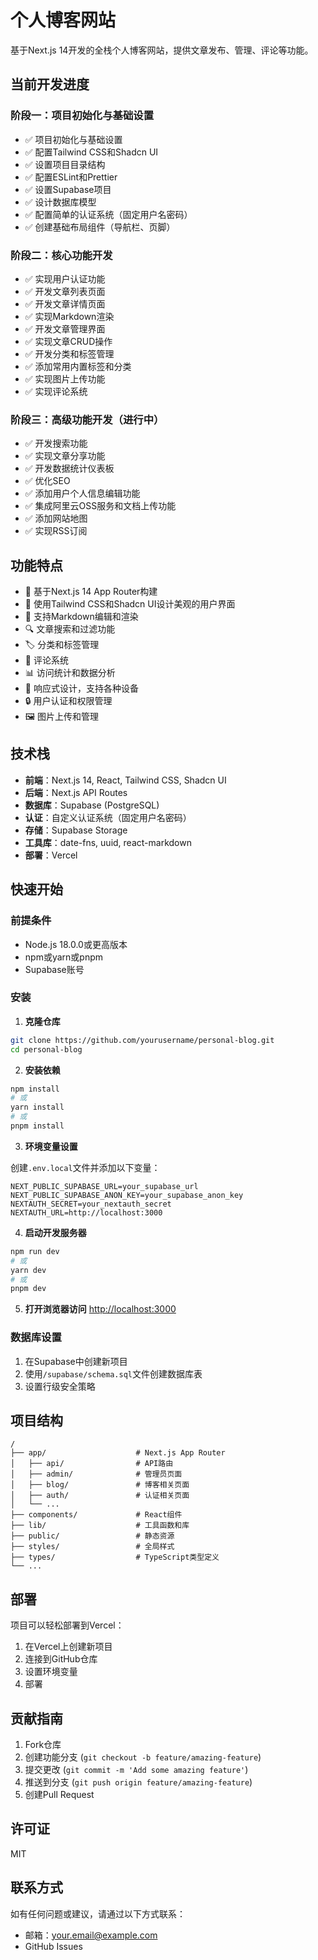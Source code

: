 # 个人博客网站

基于Next.js 14开发的全栈个人博客网站，提供文章发布、管理、评论等功能。

## 当前开发进度

### 阶段一：项目初始化与基础设置

- ✅ 项目初始化与基础设置
- ✅ 配置Tailwind CSS和Shadcn UI
- ✅ 设置项目目录结构
- ✅ 配置ESLint和Prettier
- ✅ 设置Supabase项目
- ✅ 设计数据库模型
- ✅ 配置简单的认证系统（固定用户名密码）
- ✅ 创建基础布局组件（导航栏、页脚）

### 阶段二：核心功能开发

- ✅ 实现用户认证功能
- ✅ 开发文章列表页面
- ✅ 开发文章详情页面
- ✅ 实现Markdown渲染
- ✅ 开发文章管理界面
- ✅ 实现文章CRUD操作
- ✅ 开发分类和标签管理
- ✅ 添加常用内置标签和分类
- ✅ 实现图片上传功能
- ✅ 实现评论系统

### 阶段三：高级功能开发（进行中）

- ✅ 开发搜索功能
- ✅ 实现文章分享功能
- ✅ 开发数据统计仪表板
- ✅ 优化SEO
- ✅ 添加用户个人信息编辑功能
- ✅ 集成阿里云OSS服务和文档上传功能
- ✅ 添加网站地图
- ✅ 实现RSS订阅

## 功能特点

- 🚀 基于Next.js 14 App Router构建
- 💅 使用Tailwind CSS和Shadcn UI设计美观的用户界面
- 📝 支持Markdown编辑和渲染
- 🔍 文章搜索和过滤功能
- 🏷️ 分类和标签管理
- 💬 评论系统
- 📊 访问统计和数据分析
- 📱 响应式设计，支持各种设备
- 🔒 用户认证和权限管理
- 🖼️ 图片上传和管理

## 技术栈

- **前端**：Next.js 14, React, Tailwind CSS, Shadcn UI
- **后端**：Next.js API Routes
- **数据库**：Supabase (PostgreSQL)
- **认证**：自定义认证系统（固定用户名密码）
- **存储**：Supabase Storage
- **工具库**：date-fns, uuid, react-markdown
- **部署**：Vercel

## 快速开始

### 前提条件

- Node.js 18.0.0或更高版本
- npm或yarn或pnpm
- Supabase账号

### 安装

1. **克隆仓库**

```bash
git clone https://github.com/yourusername/personal-blog.git
cd personal-blog
```

2. **安装依赖**

```bash
npm install
# 或
yarn install
# 或
pnpm install
```

3. **环境变量设置**

创建`.env.local`文件并添加以下变量：

```env
NEXT_PUBLIC_SUPABASE_URL=your_supabase_url
NEXT_PUBLIC_SUPABASE_ANON_KEY=your_supabase_anon_key
NEXTAUTH_SECRET=your_nextauth_secret
NEXTAUTH_URL=http://localhost:3000
```

4. **启动开发服务器**

```bash
npm run dev
# 或
yarn dev
# 或
pnpm dev
```

5. **打开浏览器访问** [http://localhost:3000](http://localhost:3000)

### 数据库设置

1. 在Supabase中创建新项目
2. 使用`/supabase/schema.sql`文件创建数据库表
3. 设置行级安全策略

## 项目结构

```plaintext
/
├── app/                    # Next.js App Router
│   ├── api/                # API路由
│   ├── admin/              # 管理员页面
│   ├── blog/               # 博客相关页面
│   ├── auth/               # 认证相关页面
│   └── ...
├── components/             # React组件
├── lib/                    # 工具函数和库
├── public/                 # 静态资源
├── styles/                 # 全局样式
├── types/                  # TypeScript类型定义
└── ...
```

## 部署

项目可以轻松部署到Vercel：

1. 在Vercel上创建新项目
2. 连接到GitHub仓库
3. 设置环境变量
4. 部署

## 贡献指南

1. Fork仓库
2. 创建功能分支 (`git checkout -b feature/amazing-feature`)
3. 提交更改 (`git commit -m 'Add some amazing feature'`)
4. 推送到分支 (`git push origin feature/amazing-feature`)
5. 创建Pull Request

## 许可证

MIT

## 联系方式

如有任何问题或建议，请通过以下方式联系：

- 邮箱：[your.email@example.com](mailto:your.email@example.com)
- GitHub Issues
